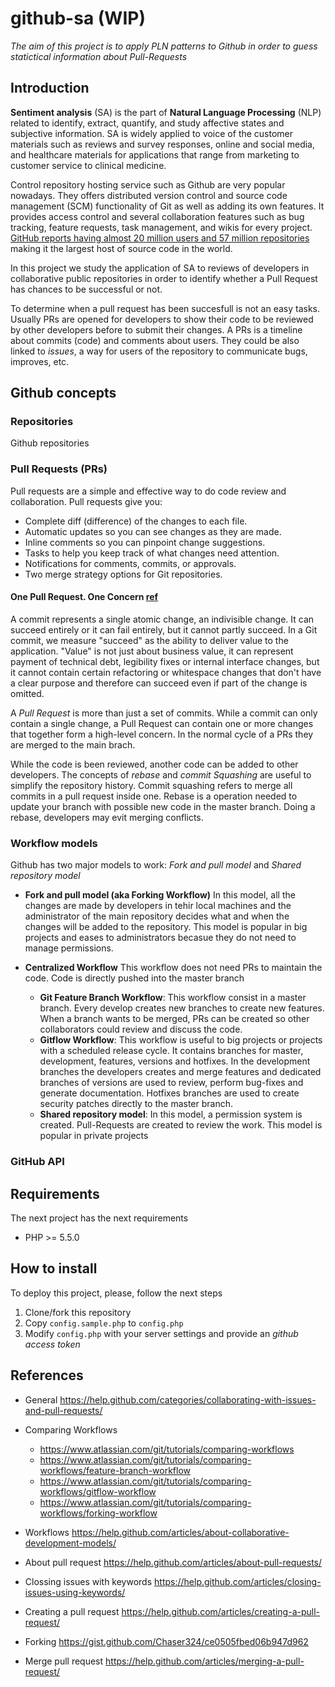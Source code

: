 # github-sa (WIP)
*The aim of this project is to apply PLN patterns to Github in order to guess statictical information about Pull-Requests*

## Introduction
**Sentiment analysis** (SA) is the part of **Natural Language Processing** (NLP) related to identify, extract, quantify, and study affective states and subjective information. SA is widely applied to voice of the customer materials such as reviews and survey responses, online and social media, and healthcare materials for applications that range from marketing to customer service to clinical medicine.

Control repository hosting service such as Github are very popular nowadays. They offers distributed version control and source code management (SCM) functionality of Git as well as adding its own features. It provides access control and several collaboration features such as bug tracking, feature requests, task management, and wikis for every project. [GitHub reports having almost 20 million users and 57 million repositories][1] making it the largest host of source code in the world.

In this project we study the application of SA to reviews of developers in collaborative public repositories in order to identify whether a Pull Request has chances to be successful or not. 

To determine when a pull request has been succesfull is not an easy tasks. Usually PRs are opened for developers to show their code to be reviewed by other developers before to submit their changes. A PRs is a timeline about commits (code) and comments about users. They could be also linked to *issues*, a way for users of the repository to communicate bugs, improves, etc. 


## Github concepts
### Repositories
Github repositories 

### Pull Requests (PRs)
Pull requests are a simple and effective way to do code review and collaboration. Pull requests give you:
- Complete diff (difference) of the changes to each file. 
- Automatic updates so you can see changes as they are made.
- Inline comments so you can pinpoint change suggestions.
- Tasks to help you keep track of what changes need attention.
- Notifications for comments, commits, or approvals.
- Two merge strategy options for Git repositories.

#### One Pull Request. One Concern [ref][2]
A commit represents a single atomic change, an indivisible change. It can succeed entirely or it can fail entirely, but it cannot partly succeed. 
In a Git commit, we measure "succeed" as the ability to deliver value to the application. "Value" is not just about business value, it can represent payment of technical debt, legibility fixes or internal interface changes, but it cannot contain certain refactoring or whitespace changes that don't have a clear purpose and therefore can succeed even if part of the change is omitted.

A *Pull Request* is more than just a set of commits. While a commit can only contain a single change, a Pull Request can contain one or more changes that together form a high-level concern. In the normal cycle of a PRs they are merged to the main brach.

While the code is been reviewed, another code can be added to other developers. The concepts of *rebase* and *commit Squashing* are useful to simplify the repository history. Commit squashing refers to merge all commits in a pull request inside one. Rebase is a operation needed to update your branch with possible new code in the master branch. Doing a rebase, developers may evit merging conflicts.


### Workflow models
Github has two major models to work: *Fork and pull model* and *Shared repository model*

- **Fork and pull model (aka Forking Workflow)**
In this model, all the changes are made by developers in tehir local machines and the administrator of the main repository decides what and when the changes will be added to the repository. This model is popular in big projects and eases to administrators becasue they do not need to manage permissions.

- **Centralized Workflow**
This workflow does not need PRs to maintain the code. Code is directly pushed into the master branch

    - **Git Feature Branch Workflow**: This workflow consist in a master branch. Every develop creates new branches to create new features. When a branch wants to be merged, PRs can be created so other collaborators could review and discuss the code.
    - **Gitflow Workflow**: This workflow is useful to big projects or projects with a scheduled release cycle. It contains branches for master, development, features, versions and hotfixes. In the development branches the developers creates and merge features and dedicated branches of versions are used to review, perform bug-fixes and generate documentation. Hotfixes branches are used to create security patches directly to the master branch.
    - **Shared repository model**: In this model, a permission system is created. Pull-Requests are created to review the work. This model is popular in private projects

### GitHub API


## Requirements
The next project has the next requirements

- PHP >= 5.5.0



## How to install
To deploy this project, please, follow the next steps

1. Clone/fork this repository
2. Copy ```config.sample.php``` to ```config.php```
3. Modify ```config.php``` with your server settings and provide an *github access token*


## References
[1]: https://octoverse.github.com/
[2]: https://medium.com/@fagnerbrack/one-pull-request-one-concern-e84a27dfe9f1

  
- General https://help.github.com/categories/collaborating-with-issues-and-pull-requests/
- Comparing Workflows
    - https://www.atlassian.com/git/tutorials/comparing-workflows
    - https://www.atlassian.com/git/tutorials/comparing-workflows/feature-branch-workflow
    - https://www.atlassian.com/git/tutorials/comparing-workflows/gitflow-workflow
    - https://www.atlassian.com/git/tutorials/comparing-workflows/forking-workflow

- Workflows https://help.github.com/articles/about-collaborative-development-models/
- About pull request https://help.github.com/articles/about-pull-requests/
- Clossing issues with keywords https://help.github.com/articles/closing-issues-using-keywords/
- Creating a pull request https://help.github.com/articles/creating-a-pull-request/
- Forking https://gist.github.com/Chaser324/ce0505fbed06b947d962
- Merge pull request https://help.github.com/articles/merging-a-pull-request/
